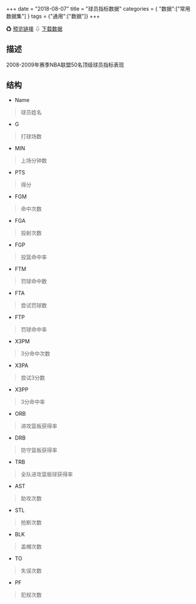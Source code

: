 +++
date = "2018-08-07"
title = "球员指标数据"
categories = { "数据":["常用数据集"] }
tags = {"通用":["数据"]}
+++

&#9851;&nbsp;[预览链接](/data/ppg2008)
&#8681;&nbsp;[下载数据](/download/ppg2008)

## 描述
2008-2009年赛季NBA联盟50名顶级球员指标表现

## 结构

 - Name
 >球员姓名
 - G
 >打球场数
 - MIN
 >上场分钟数
 - PTS
 >得分
 - FGM
 >命中次数
 - FGA
 >投射次数
 - FGP
 >投篮命中率
 - FTM
 >罚球命中数
 - FTA
 >尝试罚球数
 - FTP
 >罚球命中率
 - X3PM
 >3分命中次数
 - X3PA
 >尝试3分数
 - X3PP
 >3分命中率
 - ORB
 >进攻篮板获得率
 - DRB
 >防守篮板获得率
 - TRB
 >全队进攻篮板球获得率
 - AST
 >助攻次数
 - STL
 >抢断次数
 - BLK
 >盖帽次数
 - TO
 >失误次数
 - PF
 >犯规次数
 